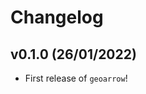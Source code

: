# Changelog

<!--next-version-placeholder-->

## v0.1.0 (26/01/2022)

- First release of `geoarrow`!